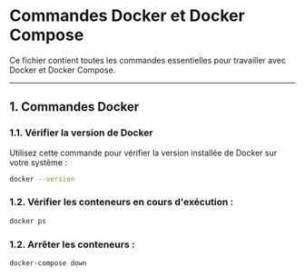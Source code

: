 # Commandes Docker et Docker Compose

Ce fichier contient toutes les commandes essentielles pour travailler avec Docker et Docker Compose.

---

## 1. Commandes Docker

### 1.1. Vérifier la version de Docker
Utilisez cette commande pour vérifier la version installée de Docker sur votre système :
```bash
docker --version
```

### 1.2. Vérifier les conteneurs en cours d'exécution :
```bash
docker ps
```

### 1.2. Arrêter les conteneurs :
```bash
docker-compose down
```